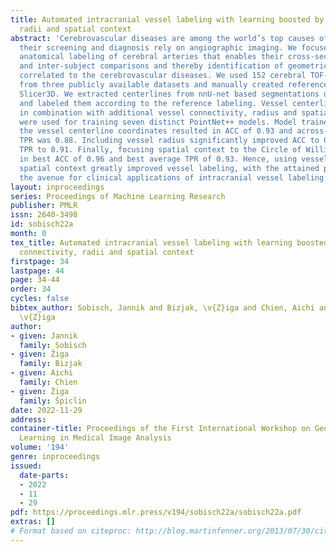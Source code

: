 ```yaml
---
title: Automated intracranial vessel labeling with learning boosted by vessel connectivity,
  radii and spatial context
abstract: 'Cerebrovascular diseases are among the world’s top causes of death and
  their screening and diagnosis rely on angiographic imaging. We focused on automated
  anatomical labeling of cerebral arteries that enables their cross-sectional quantification
  and inter-subject comparisons and thereby identification of geometric risk factors
  correlated to the cerebrovascular diseases. We used 152 cerebral TOF-MRA angiograms
  from three publicly available datasets and manually created reference labeling using
  Slicer3D. We extracted centerlines from nnU-net based segmentations using VesselVio
  and labeled them according to the reference labeling. Vessel centerline coordinates,
  in combination with additional vessel connectivity, radius and spatial context features
  were used for training seven distinct PointNet++ models. Model trained solely on
  the vessel centerline coordinates resulted in ACC of 0.93 and across-labels average
  TPR was 0.88. Including vessel radius significantly improved ACC to 0.95, and average
  TPR to 0.91. Finally, focusing spatial context to the Circle of Willis are resulted
  in best ACC of 0.96 and best average TPR of 0.93. Hence, using vessel radius and
  spatial context greatly improved vessel labeling, with the attained perfomance opening
  the avenue for clinical applications of intracranial vessel labeling. '
layout: inproceedings
series: Proceedings of Machine Learning Research
publisher: PMLR
issn: 2640-3498
id: sobisch22a
month: 0
tex_title: Automated intracranial vessel labeling with learning boosted by vessel
  connectivity, radii and spatial context
firstpage: 34
lastpage: 44
page: 34-44
order: 34
cycles: false
bibtex_author: Sobisch, Jannik and Bizjak, \v{Z}iga and Chien, Aichi and \v{S}piclin,
  \v{Z}iga
author:
- given: Jannik
  family: Sobisch
- given: Žiga
  family: Bizjak
- given: Aichi
  family: Chien
- given: Žiga
  family: Špiclin
date: 2022-11-29
address:
container-title: Proceedings of the First International Workshop on Geometric Deep
  Learning in Medical Image Analysis
volume: '194'
genre: inproceedings
issued:
  date-parts:
  - 2022
  - 11
  - 29
pdf: https://proceedings.mlr.press/v194/sobisch22a/sobisch22a.pdf
extras: []
# Format based on citeproc: http://blog.martinfenner.org/2013/07/30/citeproc-yaml-for-bibliographies/
---
```

